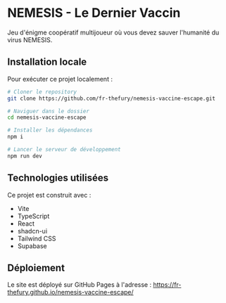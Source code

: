 # NEMESIS - Le Dernier Vaccin

Jeu d'énigme coopératif multijoueur où vous devez sauver l'humanité du virus NEMESIS.

## Installation locale

Pour exécuter ce projet localement :

```sh
# Cloner le repository
git clone https://github.com/fr-thefury/nemesis-vaccine-escape.git

# Naviguer dans le dossier
cd nemesis-vaccine-escape

# Installer les dépendances
npm i

# Lancer le serveur de développement
npm run dev
```

## Technologies utilisées

Ce projet est construit avec :

- Vite
- TypeScript
- React
- shadcn-ui
- Tailwind CSS
- Supabase

## Déploiement

Le site est déployé sur GitHub Pages à l'adresse : https://fr-thefury.github.io/nemesis-vaccine-escape/
